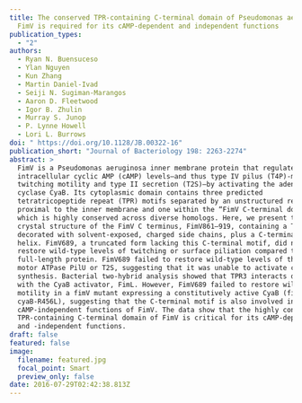 ```yaml
---
title: The conserved TPR-containing C-terminal domain of Pseudomonas aeruginosa
  FimV is required for its cAMP-dependent and independent functions
publication_types:
  - "2"
authors:
  - Ryan N. Buensuceso
  - Ylan Nguyen
  - Kun Zhang
  - Martin Daniel-Ivad
  - Seiji N. Sugiman-Marangos
  - Aaron D. Fleetwood
  - Igor B. Zhulin
  - Murray S. Junop
  - P. Lynne Howell
  - Lori L. Burrows
doi: " https://doi.org/10.1128/JB.00322-16"
publication_short: "Journal of Bacteriology 198: 2263-2274"
abstract: >
  FimV is a Pseudomonas aeruginosa inner membrane protein that regulates
  intracellular cyclic AMP (cAMP) levels—and thus type IV pilus (T4P)-mediated
  twitching motility and type II secretion (T2S)—by activating the adenylate
  cyclase CyaB. Its cytoplasmic domain contains three predicted
  tetratricopeptide repeat (TPR) motifs separated by an unstructured region: two
  proximal to the inner membrane and one within the “FimV C-terminal domain,”
  which is highly conserved across diverse homologs. Here, we present the
  crystal structure of the FimV C terminus, FimV861–919, containing a TPR motif
  decorated with solvent-exposed, charged side chains, plus a C-terminal capping
  helix. FimV689, a truncated form lacking this C-terminal motif, did not
  restore wild-type levels of twitching or surface piliation compared to the
  full-length protein. FimV689 failed to restore wild-type levels of the T4P
  motor ATPase PilU or T2S, suggesting that it was unable to activate cAMP
  synthesis. Bacterial two-hybrid analysis showed that TPR3 interacts directly
  with the CyaB activator, FimL. However, FimV689 failed to restore wild-type
  motility in a fimV mutant expressing a constitutively active CyaB (fimV
  cyaB-R456L), suggesting that the C-terminal motif is also involved in
  cAMP-independent functions of FimV. The data show that the highly conserved
  TPR-containing C-terminal domain of FimV is critical for its cAMP-dependent
  and -independent functions.
draft: false
featured: false
image:
  filename: featured.jpg
  focal_point: Smart
  preview_only: false
date: 2016-07-29T02:42:38.813Z
---
```

